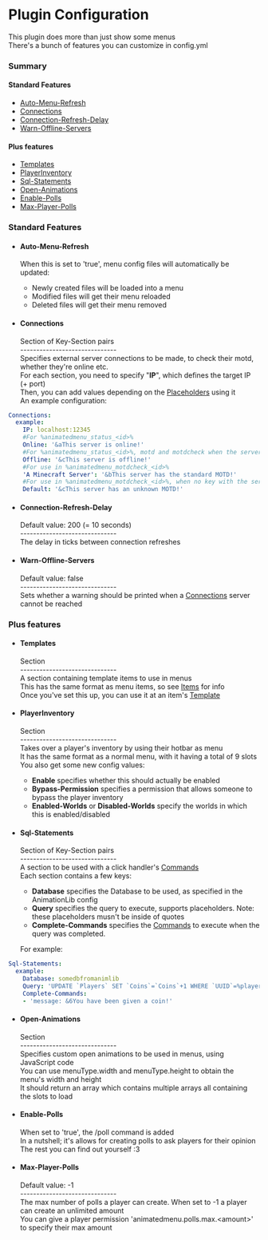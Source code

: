 # Plugin Configuration #
This plugin does more than just show some menus  
There's a bunch of features you can customize in config.yml  
### Summary ###
#### Standard Features ####
- [Auto-Menu-Refresh](#user-content-auto-menu-refresh)
- [Connections](#user-content-connections)
- [Connection-Refresh-Delay](#user-content-connection-refresh-delay)
- [Warn-Offline-Servers](#user-content-warn-offline-servers)

#### Plus features ####
- [Templates](#user-content-templates)
- [PlayerInventory](#user-content-playerinventory)
- [Sql-Statements](#user-content-sql-statements)
- [Open-Animations](#user-content-open-animations)
- [Enable-Polls](#user-content-enable-polls)
- [Max-Player-Polls](#user-content-max-player-polls)

### Standard Features ###
- #### Auto-Menu-Refresh ####
  When this is set to 'true', menu config files will automatically be updated:  
    - Newly created files will be loaded into a menu
    - Modified files will get their menu reloaded
    - Deleted files will get their menu removed


- #### Connections ####
  Section of Key-Section pairs  
  \------------------------------  
  Specifies external server connections to be made, to check their motd, whether they're online etc.  
  For each section, you need to specify "**IP**", which defines the target IP (+ port)  
  Then, you can add values depending on the [Placeholders](placeholders.md) using it  
  An example configuration:  

```YAML
Connections:
  example:
    IP: localhost:12345
    #For %animatedmenu_status_<id>%
    Online: '&aThis server is online!'
    #For %animatedmenu_status_<id>%, motd and motdcheck when the server isn't online
    Offline: '&cThis server is offline!'
    #For use in %animatedmenu_motdcheck_<id>%
    'A Minecraft Server': '&bThis server has the standard MOTD!'
    #For use in %animatedmenu_motdcheck_<id>%, when no key with the server's MOTD can be found
    Default: '&cThis server has an unknown MOTD!'
```

- #### Connection-Refresh-Delay ####
  Default value: 200 (= 10 seconds)  
  \------------------------------  
  The delay in ticks between connection refreshes  

- #### Warn-Offline-Servers ####
  Default value: false  
  \------------------------------  
  Sets whether a warning should be printed when a [Connections](#user-content-connections) server cannot be reached  

### Plus features ###
- #### Templates ####
  Section  
  \------------------------------  
  A section containing template items to use in menus  
  This has the same format as menu items, so see [Items](items.md) for info  
  Once you've set this up, you can use it at an item's [Template](items.md#template)  

- #### PlayerInventory ####
  Section  
  \------------------------------  
  Takes over a player's inventory by using their hotbar as menu  
  It has the same format as a normal menu, with it having a total of 9 slots  
  You also get some new config values:  
    - **Enable** specifies whether this should actually be enabled
    - **Bypass-Permission** specifies a permission that allows someone to bypass the player inventory
    - **Enabled-Worlds** or **Disabled-Worlds** specify the worlds in which this is enabled/disabled


- #### Sql-Statements ####
  Section of Key-Section pairs  
  \------------------------------  
  A section to be used with a click handler's [Commands](click_handlers.md#commands)  
  Each section contains a few keys:  
    - **Database** specifies the Database to be used, as specified in the AnimationLib config
    - **Query** specifies the query to execute, supports placeholders. Note: these placeholders musn't be inside of quotes
    - **Complete-Commands** specifies the [Commands](click_handlers.md#commands) to execute when the query was completed.

  For example:  

```YAML
Sql-Statements:
  example:
    Database: somedbfromanimlib
    Query: 'UPDATE `Players` SET `Coins`=`Coins`+1 WHERE `UUID`=%player_uuid%'
    Complete-Commands:
    - 'message: &6You have been given a coin!'
```

- #### Open-Animations ####
  Section  
  \------------------------------  
  Specifies custom open animations to be used in menus, using JavaScript code  
  You can use menuType.width and menuType.height to obtain the menu's width and height  
  It should return an array which contains multiple arrays all containing the slots to load  

- #### Enable-Polls ####
  When set to 'true', the /poll command is added  
  In a nutshell; it's allows for creating polls to ask players for their opinion  
  The rest you can find out yourself :3  

- #### Max-Player-Polls ####
  Default value: -1  
  \------------------------------  
  The max number of polls a player can create. When set to -1 a player can create an unlimited amount  
  You can give a player permission 'animatedmenu.polls.max.&lt;amount&gt;' to specify their max amount  

